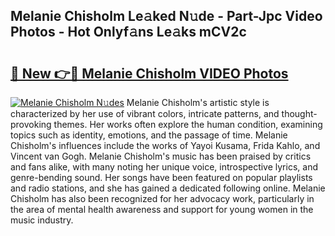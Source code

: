 ## Melanie Chisholm Le𝚊ked N𝚞de - Part-Jpc Video Photos - Hot Onlyf𝚊ns Le𝚊ks mCV2c

# <h2><a href="http://ab67265.deff.icu/?id=Melanie+Chisholm">🔗 New 👉🔴 Melanie Chisholm VIDEO Photos</a></h2>

[![Melanie Chisholm N𝚞des](https://i.imgur.com/rIISA9y.gif)](http://ab67265.deff.icu/?id=Melanie+Chisholm)
Melanie Chisholm's artistic style is characterized by her use of vibrant colors, intricate patterns, and thought-provoking themes. Her works often explore the human condition, examining topics such as identity, emotions, and the passage of time. Melanie Chisholm's influences include the works of Yayoi Kusama, Frida Kahlo, and Vincent van Gogh. Melanie Chisholm's music has been praised by critics and fans alike, with many noting her unique voice, introspective lyrics, and genre-bending sound. Her songs have been featured on popular playlists and radio stations, and she has gained a dedicated following online. Melanie Chisholm has also been recognized for her advocacy work, particularly in the area of mental health awareness and support for young women in the music industry.
